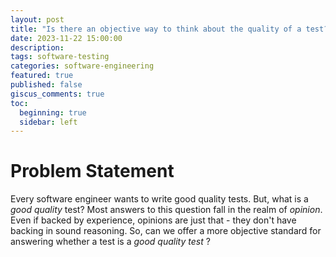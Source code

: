 ```yaml
---
layout: post
title: "Is there an objective way to think about the quality of a test? Yes, indeed."
date: 2023-11-22 15:00:00
description: 
tags: software-testing
categories: software-engineering
featured: true
published: false
giscus_comments: true
toc:
  beginning: true
  sidebar: left
---
```


# Problem Statement
Every software engineer wants to write good quality tests. But, what is a *good quality* test? Most answers to this question fall in the realm of *opinion*. Even if backed by experience, opinions are just that - they don't have backing in sound reasoning. So, can we offer a more objective standard for answering whether a test is a *good quality test* ?


